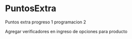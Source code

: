 # PuntosExtra
Puntos extra progreso 1 programacion 2

Agregar verificadores en ingreso de opciones para producto
